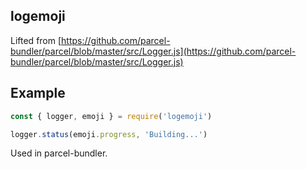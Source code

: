 ## logemoji

Lifted from [https://github.com/parcel-bundler/parcel/blob/master/src/Logger.js](https://github.com/parcel-bundler/parcel/blob/master/src/Logger.js)

## Example

```js
const { logger, emoji } = require('logemoji')

logger.status(emoji.progress, 'Building...')
```

Used in parcel-bundler.